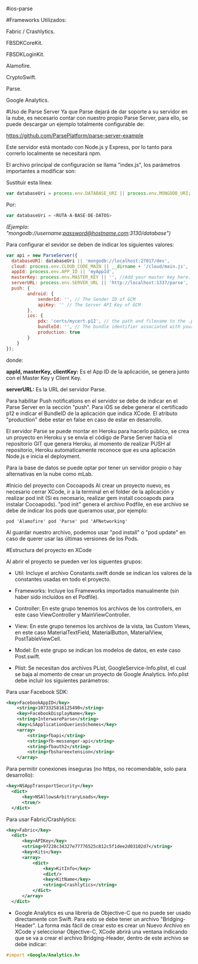 #ios-parse

#Frameworks Utilizados:

Fabric / Crashlytics.

FBSDKCoreKit.

FBSDKLoginKit.

Alamofire.

CryptoSwift.

Parse.

Google Analytics.


#Uso de Parse Server
Ya que Parse dejará de dar soporte a su servidor en la nube, es necesario contar con nuestro propio Parse Server, para ello, se puede descargar un ejemplo totalmente configurable de:

https://github.com/ParsePlatform/parse-server-example

Este servidor está montado con Node.js y Express, por lo tanto para correrlo localmente se necesitará npm.

El archivo principal de configuración se llama "index.js", los parámetros importantes a modificar son:

Sustituir esta línea:

```javascript
var databaseUri = process.env.DATABASE_URI || process.env.MONGODB_URI;
```

Por:
```javascript
var databaseUri = <RUTA-A-BASE-DE-DATOS>
```

*(Ejemplo: "mongodb://username:password@hostname.com:3130/database")*

Para configurar el sevidor se deben de indicar los siguientes valores:

```javascript
var api = new ParseServer({
  databaseURI: databaseUri || 'mongodb://localhost:27017/dev',
  cloud: process.env.CLOUD_CODE_MAIN || __dirname + '/cloud/main.js',
  appId: process.env.APP_ID || 'myAppId',
  masterKey: process.env.MASTER_KEY || '', //Add your master key here. Keep it secret!
  serverURL: process.env.SERVER_URL || 'http://localhost:1337/parse',  // Don't forget to change to https if needed
  push: {
		android: {
			senderId: '', // The Sender ID of GCM
			apiKey: '' // The Server API Key of GCM
		},
		ios: {
			pdx: 'certs/mycert.p12', // the path and filename to the .p12 file you exported earlier.
			bundleId: '', // The bundle identifier associated with your app
			production: true
		}
	}  
});
```

donde:

**appId, masterKey, clientKey:** Es el App ID de la aplicación, se genera junto con el Master Key y Client Key.

**serverURL:** Es la URL del servidor Parse.

Para habilitar Push notifications en el servidor se debe de indicar en el Parse Server en la sección "push". Para iOS se debe generar el certificado p12 e indicar el BundleID de la aplicación que indica XCode. El atributo "production" debe estar en false en caso de estar en desarrollo.

El servidor Parse se puede montar en Heroku para hacerlo público, se crea un proyecto en Heroku y se envía el código de Parse Server hacia el repositorio GIT que genera Heroku, al momento de realizar PUSH al repositorio, Heroku automaticamente reconoce que es una aplicación Node.js e inicia el deployment.

Para la base de datos se puede optar por tener un servidor propio o hay alternativas en la nube como mLab.

#Inicio del proyecto con Cocoapods
Al crear un proyecto nuevo, es necesario cerrar XCode, ir a la terminal en el folder de la aplicación y realizar pod init (Si es necesario, realizar gem install cocoapods para instalar Cocoapods). "pod init" genera el archivo Podfile, en ese archivo se debe de indicar los pods que queramos usar, por ejemplo:

`
pod 'Alamofire'
pod 'Parse'
pod 'AFNetworking'
`

Al guardar nuestro archivo, podemos usar "pod install" o "pod update" en caso de querer usar las últimas versiones de los Pods.

#Estructura del proyecto en XCode

Al abrir el proyecto se pueden ver los siguentes grupos:

* Util: Incluye el archivo Constants.swift donde se indican los valores de la constantes usadas en todo el proyecto.

* Frameworks: Incluye los Frameworks importados manualmente (sin haber sido incluídos en el Podfile).

* Controller: En este grupo tenemos los archivos de los controllers, en este caso ViewController y MainViewController.

* View: En este grupo tenemos los archivos de la vista, las Custom Views, en este caso MaterialTextField, MaterialButton, MaterialView, PostTableViewCell.

* Model: En este grupo se indican los modelos de datos, en este caso Post.swift.

* Plist: Se necesitan dos archivos PList, GoogleService-Info.plist, el cual se baja al momento de crear un proyecto de Google Analytics. Info.plist debe incluír los siguientes parámetros:

Para usar Facebook SDK:
```xml
<key>FacebookAppID</key>
	<string>1073325816125490</string>
	<key>FacebookDisplayName</key>
	<string>InterwareParse</string>
	<key>LSApplicationQueriesSchemes</key>
	<array>
		<string>fbapi</string>
		<string>fb-messenger-api</string>
		<string>fbauth2</string>
		<string>fbshareextension</string>
	</array>
```

  Para permitir conexiones inseguras (no https, no recomendable, solo para desarrollo):
  ```xml
  <key>NSAppTransportSecurity</key>
	<dict>
		<key>NSAllowsArbitraryLoads</key>
		<true/>
	</dict>
  ```

  Para usar Fabric/Crashlytics:
  ```xml
  <key>Fabric</key>
	<dict>
		<key>APIKey</key>
		<string>97228c34327e77776525c812c5f1dee2d03102d7</string>
		<key>Kits</key>
		<array>
			<dict>
				<key>KitInfo</key>
				<dict/>
				<key>KitName</key>
				<string>Crashlytics</string>
			</dict>
		</array>
	</dict>
  ```

  * Google Analytics es una librería de Objective-C que no puede ser usado directamente con Swift. Para esto se debe tener un archivo "Bridging-Header". La forma más fácil de crear esto es crear un Nuevo Archivo en XCode y seleccionar Objective-C, XCode abrirá una ventana indicando que se va a crear el archivo Bridging-Header, dentro de este archivo se debe indicar:

  ```Objective-C
  #import <Google/Analytics.h>
  ```
